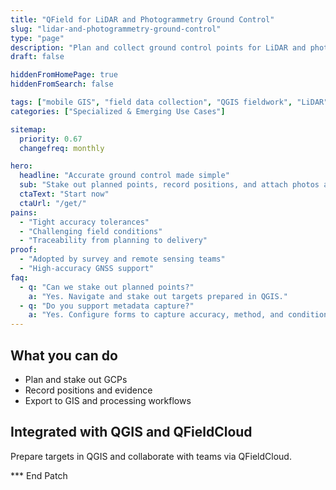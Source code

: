 ```yaml
---
title: "QField for LiDAR and Photogrammetry Ground Control"
slug: "lidar-and-photogrammetry-ground-control"
type: "page"
description: "Plan and collect ground control points for LiDAR and photogrammetry with mobile GIS and GNSS."
draft: false

hiddenFromHomePage: true
hiddenFromSearch: false

tags: ["mobile GIS", "field data collection", "QGIS fieldwork", "LiDAR", "photogrammetry", "GCP"]
categories: ["Specialized & Emerging Use Cases"]

sitemap:
  priority: 0.67
  changefreq: monthly

hero:
  headline: "Accurate ground control made simple"
  sub: "Stake out planned points, record positions, and attach photos and notes for QA."
  ctaText: "Start now"
  ctaUrl: "/get/"
pains:
  - "Tight accuracy tolerances"
  - "Challenging field conditions"
  - "Traceability from planning to delivery"
proof:
  - "Adopted by survey and remote sensing teams"
  - "High-accuracy GNSS support"
faq:
  - q: "Can we stake out planned points?"
    a: "Yes. Navigate and stake out targets prepared in QGIS."
  - q: "Do you support metadata capture?"
    a: "Yes. Configure forms to capture accuracy, method, and conditions."
---
```


## What you can do
- Plan and stake out GCPs  
- Record positions and evidence  
- Export to GIS and processing workflows

## Integrated with QGIS and QFieldCloud
Prepare targets in QGIS and collaborate with teams via QFieldCloud.

*** End Patch